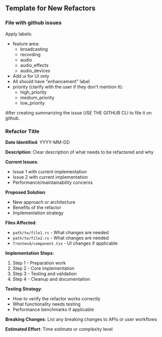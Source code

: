 ## Template for New Refactors

### File with github issues

Apply labels:

- feature area:
  - broadcasting
  - recording
  - audio
  - audio_effects
  - audio_devices
- Add ui for UI only
- All should have "enhancement" label
- priority (clarify with the user if they don't mention it):
  - high_priority
  - medium_priority
  - low_priority

After creating summarizing the issue USE THE GITHUB CLI to file it on github.

### Refactor Title

**Date Identified**: YYYY-MM-DD

**Description**: Clear description of what needs to be refactored and why

**Current Issues**:

- Issue 1 with current implementation
- Issue 2 with current implementation
- Performance/maintainability concerns

**Proposed Solution**:

- New approach or architecture
- Benefits of the refactor
- Implementation strategy

**Files Affected**:

- `path/to/file1.rs` - What changes are needed
- `path/to/file2.rs` - What changes are needed
- `frontend/component.tsx` - UI changes if applicable

**Implementation Steps**:

1. Step 1 - Preparation work
2. Step 2 - Core implementation
3. Step 3 - Testing and validation
4. Step 4 - Cleanup and documentation

**Testing Strategy**:

- How to verify the refactor works correctly
- What functionality needs testing
- Performance benchmarks if applicable

**Breaking Changes**: List any breaking changes to APIs or user workflows

**Estimated Effort**: Time estimate or complexity level
